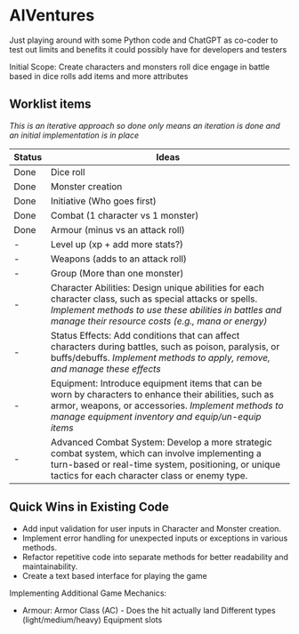 # AIVentures

Just playing around with some Python code and ChatGPT as co-coder to test out limits and benefits it could possibly have for developers and testers

Initial Scope:
Create characters and monsters
roll dice
engage in battle based in dice rolls
add items and more attributes

## Worklist items ##
_This is an iterative approach so done only means an iteration is done and an initial implementation is in place_


Status | Ideas
-------| ------
Done | Dice roll
Done | Monster creation
Done | Initiative (Who goes first)
Done | Combat (1 character vs 1 monster)
Done | Armour (minus vs an attack roll)
 - | Level up (xp + add more stats?)
 - | Weapons (adds to an attack roll)
 - | Group (More than one monster)
 - | Character Abilities: Design unique abilities for each character class, such as special attacks or spells. _Implement methods to use these abilities in battles and manage their resource costs (e.g., mana or energy)_
 - | Status Effects: Add conditions that can affect characters during battles, such as poison, paralysis, or buffs/debuffs. _Implement methods to apply, remove, and manage these effects_
 - | Equipment: Introduce equipment items that can be worn by characters to enhance their abilities, such as armor, weapons, or accessories. _Implement methods to manage equipment inventory and equip/un-equip items_
 - | Advanced Combat System: Develop a more strategic combat system, which can involve implementing a turn-based or real-time system, positioning, or unique tactics for each character class or enemy type.

## Quick Wins in Existing Code ##

* Add input validation for user inputs in Character and Monster creation.
* Implement error handling for unexpected inputs or exceptions in various methods.
* Refactor repetitive code into separate methods for better readability and maintainability.
* Create a text based interface for playing the game


Implementing Additional Game Mechanics:
* Armour: Armor Class (AC) - Does the hit actually land
        Different types (light/medium/heavy)
        Equipment slots
